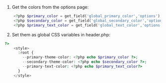 1. Get the colors from the options page:

```php
    <?php $primary_color = get_field('global_primary_color','options'); ?>
    <?php $secondary_color = get_field('global_secondary_color','options'); ?>
    <?php $primary_text_color = get_field('global_text_color','options'); ?>

```

2. Set them as global CSS variables in header.php:

```php
?>
    <style>
      :root {
        --primary-theme-color: <?php echo $primary_color ?>;
        --secondary-theme-color: <?php echo $secondary_color ?>;
        --primary-text-color: <?php echo $primary_text_color?>
      }
    </style>


```